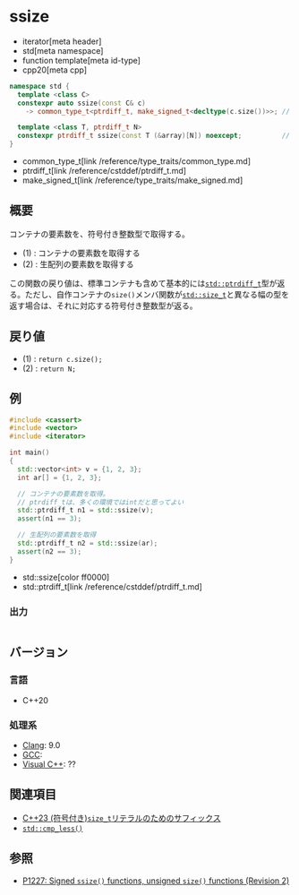 # ssize
* iterator[meta header]
* std[meta namespace]
* function template[meta id-type]
* cpp20[meta cpp]

```cpp
namespace std {
  template <class C>
  constexpr auto ssize(const C& c)
    -> common_type_t<ptrdiff_t, make_signed_t<decltype(c.size())>>; // (1)

  template <class T, ptrdiff_t N>
  constexpr ptrdiff_t ssize(const T (&array)[N]) noexcept;          // (2)
}
```
* common_type_t[link /reference/type_traits/common_type.md]
* ptrdiff_t[link /reference/cstddef/ptrdiff_t.md]
* make_signed_t[link /reference/type_traits/make_signed.md]

## 概要
コンテナの要素数を、符号付き整数型で取得する。

- (1) : コンテナの要素数を取得する
- (2) : 生配列の要素数を取得する

この関数の戻り値は、標準コンテナも含めて基本的には[`std::ptrdiff_t`](/reference/cstddef/ptrdiff_t.md)型が返る。ただし、自作コンテナの`size()`メンバ関数が[`std::size_t`](/reference/cstddef/size_t.md)と異なる幅の型を返す場合は、それに対応する符号付き整数型が返る。


## 戻り値
- (1) : `return c.size();`
- (2) : `return N;`


## 例
```cpp example
#include <cassert>
#include <vector>
#include <iterator>

int main()
{
  std::vector<int> v = {1, 2, 3};
  int ar[] = {1, 2, 3};

  // コンテナの要素数を取得。
  // ptrdiff_tは、多くの環境ではintだと思ってよい
  std::ptrdiff_t n1 = std::ssize(v);
  assert(n1 == 3);

  // 生配列の要素数を取得
  std::ptrdiff_t n2 = std::ssize(ar);
  assert(n2 == 3);
}
```
* std::ssize[color ff0000]
* std::ptrdiff_t[link /reference/cstddef/ptrdiff_t.md]

### 出力
```
```

## バージョン
### 言語
- C++20

### 処理系
- [Clang](/implementation.md#clang): 9.0
- [GCC](/implementation.md#gcc):
- [Visual C++](/implementation.md#visual_cpp): ??


## 関連項目
- [C++23 (符号付き)`size_t`リテラルのためのサフィックス](/lang/cpp23/literal_suffix_for_signed_size_t.md)
- [`std::cmp_less()`](/reference/utility/cmp_less.md)


## 参照
- [P1227: Signed `ssize()` functions, unsigned `size()` functions (Revision 2)](http://www.open-std.org/jtc1/sc22/wg21/docs/papers/2019/p1227r2.html)
